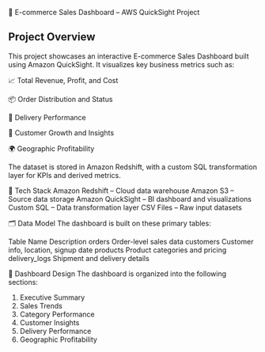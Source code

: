 🛒 E-commerce Sales Dashboard – AWS QuickSight Project
## Project Overview
This project showcases an interactive E-commerce Sales Dashboard built using Amazon QuickSight.
It visualizes key business metrics such as:

📈 Total Revenue, Profit, and Cost

📦 Order Distribution and Status

🚚 Delivery Performance

👥 Customer Growth and Insights

🌍 Geographic Profitability

The dataset is stored in Amazon Redshift, with a custom SQL transformation layer for KPIs and derived metrics.


🧰 Tech Stack
Amazon Redshift – Cloud data warehouse
Amazon S3 – Source data storage
Amazon QuickSight – BI dashboard and visualizations
Custom SQL – Data transformation layer
CSV Files – Raw input datasets


🗂️ Data Model
The dashboard is built on these primary tables:

Table Name                  	Description
orders	                Order-level sales data
customers	              Customer info, location, signup date
products              	Product categories and pricing
delivery_logs	          Shipment and delivery details


🎨 Dashboard Design
The dashboard is organized into the following sections:

1. Executive Summary
2. Sales Trends
3. Category Performance
4. Customer Insights
5. Delivery Performance
6. Geographic Profitability





